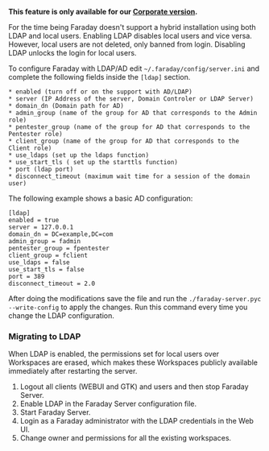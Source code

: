 **This feature is only available for our [Corporate version](https://www.faradaysec.com/#download).**

For the time being Faraday doesn't support a hybrid installation using both LDAP and local users. Enabling LDAP disables local users and vice versa. However, local users are not deleted, only banned from login. Disabling LDAP unlocks the login for local users.

To configure Faraday with LDAP/AD edit `~/.faraday/config/server.ini` and complete the following fields inside the `[ldap]` section.

```
* enabled (turn off or on the support with AD/LDAP)
* server (IP Address of the server, Domain Controler or LDAP Server)
* domain_dn (Domain path for AD)
* admin_group (name of the group for AD that corresponds to the Admin role)
* pentester_group (name of the group for AD that corresponds to the Pentester role)
* client_group (name of the group for AD that corresponds to the Client role)
* use_ldaps (set up the ldaps function)
* use_start_tls ( set up the starttls function)
* port (ldap port)
* disconnect_timeout (maximum wait time for a session of the domain user)
```

The following example shows a basic AD configuration:

```
[ldap]
enabled = true
server = 127.0.0.1
domain_dn = DC=example,DC=com
admin_group = fadmin
pentester_group = fpentester
client_group = fclient
use_ldaps = false
use_start_tls = false
port = 389
disconnect_timeout = 2.0
```

After doing the modifications save the file and run the `./faraday-server.pyc --write-config` to apply the changes. Run this command every time you change the LDAP configuration.

### Migrating to LDAP

When LDAP is enabled, the permissions set for local users over Workspaces are erased, which makes these Workspaces publicly available immediately after restarting the server.

1. Logout all clients (WEBUI and GTK) and users and then stop Faraday Server.
2. Enable LDAP in the Faraday Server configuration file.
3. Start Faraday Server.
4. Login as a Faraday administrator with the LDAP credentials in the Web UI.
5. Change owner and permissions for all the existing workspaces.
